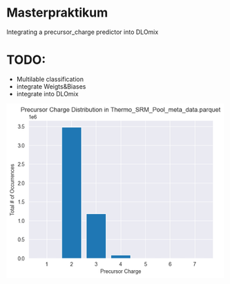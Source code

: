 # Masterpraktikum
Integrating a precursor_charge predictor into DLOmix

# TODO: 
- Multilable classification
- integrate Weigts&Biases
- integrate into DLOmix

![Alt text](plots/precursor_charge_distribution_Thermo_SRM_Pool_meta_data.png)
